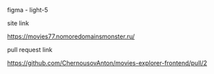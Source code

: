 figma - light-5

site link

https://movies77.nomoredomainsmonster.ru/

pull request link

https://github.com/ChernousovAnton/movies-explorer-frontend/pull/2
